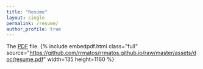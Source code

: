 ```yaml
---
title: "Resume"
layout: single
permalink: /resume/
author_profile: true
---
```


The [PDF](https://github.com/rrmatos/rrmatos.github.io/raw/master/assets/doc/resume.pdf) file.
{% include embedpdf.html class="full" source="https://github.com/rrmatos/rrmatos.github.io/raw/master/assets/doc/resume.pdf" width=135 height=1160 %}
